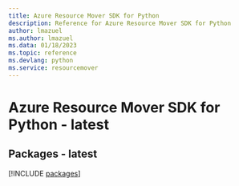 ```yaml
---
title: Azure Resource Mover SDK for Python
description: Reference for Azure Resource Mover SDK for Python
author: lmazuel
ms.author: lmazuel
ms.data: 01/18/2023
ms.topic: reference
ms.devlang: python
ms.service: resourcemover
---
```

# Azure Resource Mover SDK for Python - latest
## Packages - latest
[!INCLUDE [packages](resource-mover-index.md)]